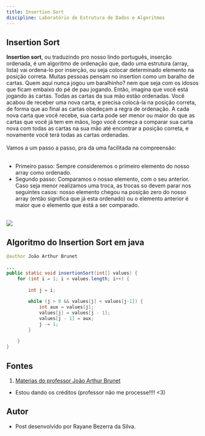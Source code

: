 ```yaml
---
title: Insertion Sort
discipline: Laboratório de Estrutura de Dados e Algoritmos 
---
```


## Insertion Sort 

**Insertion sort**, ou traduzindo pro nosso lindo português, inserção ordenada, é um algoritmo de ordenação que, dado uma estrutura (array, lista) vai ordena-lo por inserção, ou seja colocar determinado elemento na posição correta. Muitas pessoas pensam no insertion como um baralho de cartas. Quem aqui nunca jogou um baralhinho? nem que seja com os idosos que ficam embaixo do pé de pau jogando. Então, imagina que você está jogando ás cartas. Todas as cartas da sua mão estão ordenadas. Você acabou de receber uma nova carta, e precisa colocá-la na posição correta, de forma que ao final as cartas obedeçam a regra de ordenação. A cada nova carta que você recebe, sua carta pode ser menor ou maior do que as cartas que você já tem em mãos, logo você começa a comparar sua carta nova com todas as cartas na sua mão até encontrar a posição correta, e novamente você terá todas as cartas ordenadas. 
<br><br>
Vamos a um passo a passo, pra da uma facilitada na compreensão: 
<br><br>

- Primeiro passo: Sempre consideremos o primeiro elemento do nosso array como ordenado.
- Segundo passo: Comparamos o nosso elemento, com o seu anterior. Caso seja menor realizamos uma troca, as trocas so devem parar nos seguintes casos: nosso elemento chegou na posição zero do nosso array (então significa que já esta ordenado) ou o elemento anterior é maior que o elemento que está a ser comparado.
<br><br>
<img src="https://media.geeksforgeeks.org/wp-content/uploads/insertionsort.png">

## Algoritmo do Insertion Sort em java

```java
@author João Arthur Brunet

...
public static void insertionSort(int[] values) {
	for (int i = 1; i < values.length; i++) { 
		
		int j = i;
	
		while (j > 0 && values[j] < values[j-1]) {
			int aux = values[j];
			values[j] = values[j - 1];
			values[j - 1] = aux;
			j -= 1;
		}
	
	}	
}
```

## Fontes 

1. <a href= "https://joaoarthurbm.github.io/eda/posts/insertion-sort/" target= "_blank" > Materias do professor João Arthur Brunet </a>
- Estou dando os créditos (professor não me processe!!!! <3)

## Autor 
- Post desenvolvido por Rayane Bezerra da Silva.